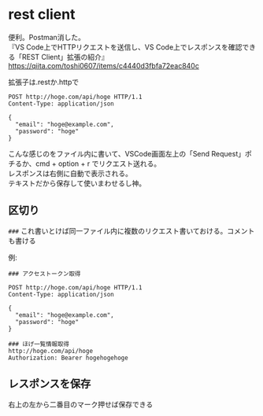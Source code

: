 # rest client
便利。Postman消した。  
『VS Code上でHTTPリクエストを送信し、VS Code上でレスポンスを確認できる「REST Client」拡張の紹介』  
https://qiita.com/toshi0607/items/c4440d3fbfa72eac840c

拡張子は.restか.httpで
```
POST http://hoge.com/api/hoge HTTP/1.1
Content-Type: application/json

{
  "email": "hoge@example.com",
  "password": "hoge"
}
```
こんな感じのをファイル内に書いて、VSCode画面左上の「Send Request」ポチるか、cmd + option + r でリクエスト送れる。  
レスポンスは右側に自動で表示される。  
テキストだから保存して使いまわせるし神。

## 区切り
`###` これ書いとけば同一ファイル内に複数のリクエスト書いておける。コメントも書ける

例:
```
### アクセストークン取得

POST http://hoge.com/api/hoge HTTP/1.1
Content-Type: application/json

{
  "email": "hoge@example.com",
  "password": "hoge"
}

### ほげ一覧情報取得
http://hoge.com/api/hoge
Authorization: Bearer hogehogehoge

```

## レスポンスを保存
右上の左から二番目のマーク押せば保存できる